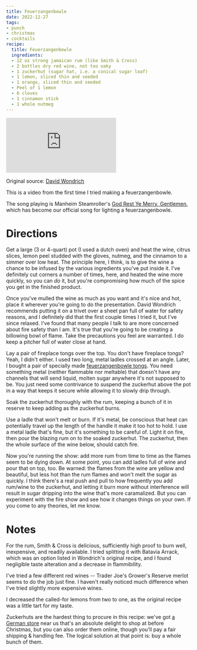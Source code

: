 ```yaml
---
title: Feuerzangenbowle
date: 2022-12-27
tags:
- punch
- christmas
- cocktails
recipe:
  title: Feuerzangenbowle
  ingredients:
  - 12 oz strong jamaican rum (like Smith & Cross)
  - 2 bottles dry red wine, not too oaky
  - 1 zuckerhut (sugar hat, i.e. a conical sugar loaf)
  - 1 lemon, sliced thin and seeded
  - 1 orange, sliced thin and seeded
  - Peel of 1 lemon
  - 6 cloves
  - 1 cinnamon stick
  - 1 whole nutmeg
---
```


<iframe src="https://www.youtube.com/embed/FY3hTGmJJYo" title="YouTube video player" frameborder="0" allow="accelerometer; autoplay; clipboard-write; encrypted-media; gyroscope; picture-in-picture; web-share" allowfullscreen class="iphone-vertical"></iframe>

Original source: [David Wondrich](https://www.thedailybeast.com/fire-starter-ignite-your-night-with-flaming-punch)

This is a video from the first time I tried making a feuerzangenbowle.

The song playing is Manheim Steamroller's [God Rest Ye Merry, Gentlemen](https://www.youtube.com/watch?v=pNKc_6ZqxrY), which has become our official song for lighting a feuerzangenbowle.

# Directions

Get a large (3 or 4-quart) pot (I used a dutch oven) and heat the wine, citrus slices, lemon peel studded with the gloves, nutmeg, and the cinnamon to a simmer over low heat. The principle here, I think, is to give the wine a chance to be infused by the various ingredients you've put inside it. I've definitely cut corners a number of times, here, and heated the wine more quickly, so you can _do_ it, but you're compromising how much of the spice you get in the finished product.

Once you've mulled the wine as much as you want and it's nice and hot, place it wherever you're going to do the presentation. David Wondrich recommends putting it on a trivet over a sheet pan full of water for safety reasons, and I definitely did that the first couple times I tried it, but I've since relaxed. I've found that many people I talk to are more concerned about fire safety than I am. It's true that you're going to be creating a billowing bowl of flame. Take the precautions you feel are warranted. I do keep a pitcher full of water close at hand.

Lay a pair of fireplace tongs over the top. You don't have fireplace tongs? Yeah, I didn't either. I used two long, metal ladles crossed at an angle. Later, I bought a pair of specially made [feuerzangenbowle tongs](https://www.amazon.com/kela-Sugar-Tongs-5-5-Silver/dp/B000JICKRO). You need something metal (neither flammable nor meltable) that doesn't have any channels that will send liquid, molten sugar anywhere it's not supposed to be. You just need some contrivance to suspend the zuckerhut above the pot in a way that keeps it secure while allowing it to slowly drip through.

Soak the zuckerhut thoroughly with the rum, keeping a bunch of it in reserve to keep adding as the zuckerhut burns.

Use a ladle that won't melt or burn. If it's metal, be conscious that heat can potentially travel up the length of the handle it make it too hot to hold. I use a metal ladle that's fine, but it's something to be careful of. Light it on fire, then pour the blazing rum on to the soaked zuckerhut. The zuckerhut, then the whole surface of the wine below, should catch fire.

Now you're running the show: add more rum from time to time as the flames seem to be dying down. At some point, you can add ladles full of wine and pour that on top, too. Be warned: the flames from the wine are yellow and beautiful, but less hot than the rum flames and won't melt the sugar as quickly. I think there's a real push and pull to how frequently you add rum/wine to the zuckerhut, and letting it burn more without interference will result in sugar dripping into the wine that's more caramalized. But you can experiment with the fire show and see how it changes things on your own. If you come to any theories, let me know.

# Notes

For the rum, Smith & Cross is delicious, sufficiently high proof to burn well, inexpensive, and readily available. I tried splitting it with Batavia Arrack, which was an option listed in Wondrich's original recipe, and I found negligible taste alteration and a decrease in flammibility.

I've tried a few different red wines -- Trader Joe's Grower's Reserve merlot seems to do the job just fine. I haven't really noticed much difference when I've tried slightly more expensive wines.

I decreased the called-for lemons from two to one, as the original recipe was a little tart for my taste.

Zuckerhuts are the hardest thing to procure in this recipe: we've got [a German store](https://www.germangourmet.com/about-us/) near us that's an absolute delight to shop at before Christmas, but you can also order them online, though you'll pay a fair shipping & handling fee. The logical solution at that point is: buy a whole bunch of them.
